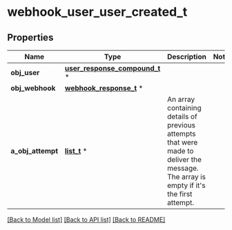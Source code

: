 # webhook_user_user_created_t

## Properties
Name | Type | Description | Notes
------------ | ------------- | ------------- | -------------
**obj_user** | [**user_response_compound_t**](user_response_compound.md) \* |  | 
**obj_webhook** | [**webhook_response_t**](webhook_response.md) \* |  | 
**a_obj_attempt** | [**list_t**](attempt_response_compound.md) \* | An array containing details of previous attempts that were made to deliver the message. The array is empty if it&#39;s the first attempt. | 

[[Back to Model list]](../README.md#documentation-for-models) [[Back to API list]](../README.md#documentation-for-api-endpoints) [[Back to README]](../README.md)


